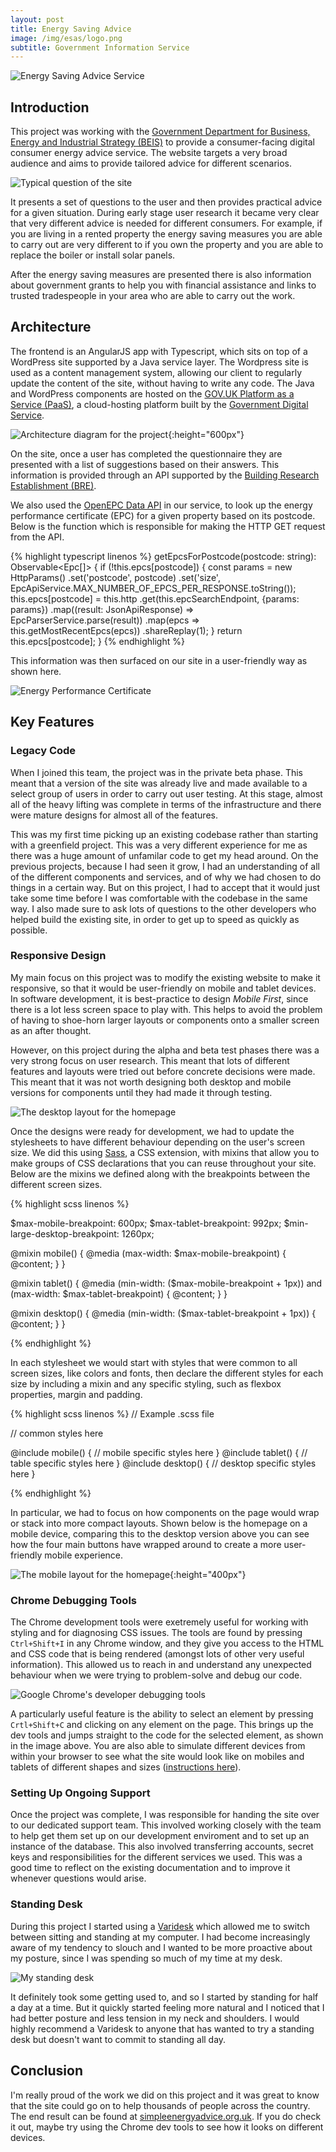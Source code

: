 ```yaml
---
layout: post
title: Energy Saving Advice
image: /img/esas/logo.png
subtitle: Government Information Service
---
```


![Energy Saving Advice Service](/img/esas/background.png)

## Introduction

This project was working with the [Government Department for Business, Energy and Industrial Strategy (BEIS)](https://www.gov.uk/government/organisations/department-for-business-energy-and-industrial-strategy) to provide a consumer-facing digital consumer energy advice service. The website targets a very broad audience and aims to provide tailored advice for different scenarios. 

![Typical question of the site](/img/esas/question.png)

It presents a set of questions to the user and then provides practical advice for a given situation. During early stage user research it became very clear that very different advice is needed for different consumers. For example, if you are living in a rented property the energy saving measures you are able to carry out are very different to if you own the property and you are able to replace the boiler or install solar panels.

After the energy saving measures are presented there is also information about government grants to help you with financial assistance and links to trusted tradespeople in your area who are able to carry out the work.

## Architecture

The frontend is an AngularJS app with Typescript, which sits on top of a WordPress site supported by a Java service layer. The Wordpress site is used as a content management system, allowing our client to regularly update the content of the site, without having to write any code. The Java and WordPress components are hosted on the [GOV.UK Platform as a Service (PaaS)](https://www.cloud.service.gov.uk/), a cloud-hosting platform built by the [Government Digital Service](https://www.gov.uk/government/organisations/government-digital-service). 

![Architecture diagram for the project](/img/esas/architecture.png){:height="600px"}


On the site, once a user has completed the questionnaire they are presented with a list of suggestions based on their answers. This information is provided through an API supported by the [Building Research Establishment (BRE)](https://www.bre.co.uk/energy). 

We also used the [OpenEPC Data API](https://epc.opendatacommunities.org/docs/api) in our service, to look up the energy performance certificate (EPC) for a given property based on its postcode. Below is the function which is responsible for making the HTTP GET request from the API.

{% highlight typescript linenos %}
getEpcsForPostcode(postcode: string): Observable<Epc[]> {
    if (!this.epcs[postcode]) {
        const params = new HttpParams()
            .set('postcode', postcode)
            .set('size', EpcApiService.MAX_NUMBER_OF_EPCS_PER_RESPONSE.toString());
        this.epcs[postcode] = this.http
            .get(this.epcSearchEndpoint, {params: params})
            .map((result: JsonApiResponse<EpcResponse>) => EpcParserService.parse(result))
            .map(epcs => this.getMostRecentEpcs(epcs))
            .shareReplay(1);
    }
    return this.epcs[postcode];
}
{% endhighlight %}

This information was then surfaced on our site in a user-friendly way as shown here.

![Energy Performance Certificate](/img/esas/epc.png)

## Key Features

### Legacy Code

When I joined this team, the project was in the private beta phase. This meant that a version of the site was already live and made available to a select group of users in order to carry out user testing. At this stage, almost all of the heavy lifting was complete in terms of the infrastructure and there were mature designs for almost all of the features.

This was my first time picking up an existing codebase rather than starting with a greenfield project. This was a very different experience for me as there was a huge amount of unfamilar code to get my head around. On the previous projects, because I had seen it grow, I had an understanding of all of the different components and services, and of why we had chosen to do things in a certain way. But on this project, I had to accept that it would just take some time before I was comfortable with the codebase in the same way. I also made sure to ask lots of questions to the other developers who helped build the existing site, in order to get up to speed as quickly as possible.

### Responsive Design

My main focus on this project was to modify the existing website to make it responsive, so that it would be user-friendly on mobile and tablet devices. In software development, it is best-practice to design _Mobile First_, since there is a lot less screen space to play with. This helps to avoid the problem of having to shoe-horn larger layouts or components onto a smaller screen as an after thought.

However, on this project during the alpha and beta test phases there was a very strong focus on user research. This meant that lots of different features and layouts were tried out before concrete decisions were made. This meant that it was not worth designing both desktop and mobile versions for components until they had made it through testing.

![The desktop layout for the homepage](/img/esas/responsiveDesktop.png)

Once the designs were ready for development, we had to update the stylesheets to have different behaviour depending on the user's screen size. We did this using [Sass](https://sass-lang.com/), a CSS extension, with mixins that allow you to make groups of CSS declarations that you can reuse throughout your site. Below are the mixins we defined along with the breakpoints between the different screen sizes. 

{% highlight scss linenos %}

$max-mobile-breakpoint: 600px;
$max-tablet-breakpoint: 992px;
$min-large-desktop-breakpoint: 1260px;

@mixin mobile() {
  @media (max-width: $max-mobile-breakpoint) {
    @content;
  }
}

@mixin tablet() {
  @media (min-width: ($max-mobile-breakpoint + 1px)) and (max-width: $max-tablet-breakpoint) {
    @content;
  }
}

@mixin desktop() {
  @media (min-width: ($max-tablet-breakpoint + 1px)) {
    @content;
  }
}

{% endhighlight %}

In each stylesheet we would start with styles that were common to all screen sizes, like colors and fonts, then declare the different styles for each size by including a mixin and any specific styling, such as flexbox properties, margin and padding. 

{% highlight scss linenos %}
// Example .scss file

// common styles here

@include mobile() {
    // mobile specific styles here
}
@include tablet() {
    // table specific styles here
}
@include desktop() {
    // desktop specific styles here
}

{% endhighlight %}

In particular, we had to focus on how components on the page would wrap or stack into more compact layouts. Shown below is the homepage on a mobile device, comparing this to the desktop version above you can see how the four main buttons have wrapped around to create a more user-friendly mobile experience.

![The mobile layout for the homepage](/img/esas/responsiveMobile.png){:height="400px"}

### Chrome Debugging Tools

The Chrome development tools were exetremely useful for working with styling and for diagnosing CSS issues. The tools are found by pressing `Ctrl+Shift+I` in any Chrome window, and they give you access to the HTML and CSS code that is being rendered (amongst lots of other very useful information). This allowed us to reach in and understand any unexpected behaviour when we were trying to problem-solve and debug our code.

![Google Chrome's developer debugging tools](/img/esas/devTools.png)

A particularly useful feature is the ability to select an element by pressing `Crtl+Shift+C` and clicking on any element on the page. This brings up the dev tools and jumps straight to the code for the selected element, as shown in the image above. You are also able to simulate different devices from within your browser to see what the site would look like on mobiles and tablets of different shapes and sizes ([instructions here](https://developers.google.com/web/tools/chrome-devtools/device-mode/emulate-mobile-viewports#viewport-controls)).

### Setting Up Ongoing Support

Once the project was complete, I was responsible for handing the site over to our dedicated support team. This involved working closely with the team to help get them set up on our development enviroment and to set up an instance of the database. This also involved transferring accounts, secret keys and responsibilities for the different services we used. This was a good time to reflect on the existing documentation and to improve it whenever questions would arise.

### Standing Desk

During this project I started using a [Varidesk](https://uk.varidesk.com/en-gb/home) which allowed me to switch between sitting and standing at my computer. I had become increasingly aware of my tendency to slouch and I wanted to be more proactive about my posture, since I was spending so much of my time at my desk.

![My standing desk](/img/mspsds/standingDesk.jpg)

It definitely took some getting used to, and so I started by standing for half a day at a time. But it quickly started feeling more natural and I noticed that I had better posture and less tension in my neck and shoulders. I would highly recommend a Varidesk to anyone that has wanted to try a standing desk but doesn't want to commit to standing all day.

## Conclusion

I'm really proud of the work we did on this project and it was great to know that the site could go on to help thousands of people across the country. The end result can be found at [simpleenergyadvice.org.uk](https://www.simpleenergyadvice.org.uk/). If you do check it out, maybe try using the Chrome dev tools to see how it looks on different devices.